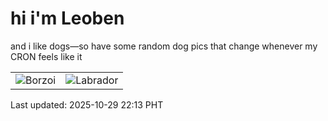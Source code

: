 # hi i'm Leoben

and i like dogs—so have some random dog pics that change whenever my CRON feels like it

|  |  |
|--------|----------|
| ![Borzoi](https://random-dog-vercel.vercel.app/api/random-borzoi?v=1761747238) | ![Labrador](https://random-dog-vercel.vercel.app/api/random-labrador?v=1761747238) |

Last updated: 2025-10-29 22:13 PHT
